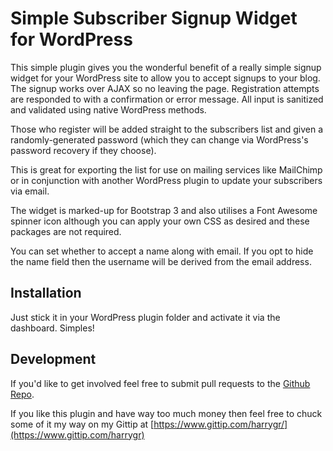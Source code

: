 # Simple Subscriber Signup Widget for WordPress

This simple plugin gives you the wonderful benefit of a really simple signup widget for your WordPress site to allow you to accept signups to your blog. The signup works over AJAX so no leaving the page. Registration attempts are responded to with a confirmation or error message. All input is sanitized and validated using native WordPress methods.

Those who register will be added straight to the subscribers list and given a randomly-generated password (which they can change via WordPress's password recovery if they choose).

This is great for exporting the list for use on mailing services like MailChimp or in conjunction with another WordPress plugin to update your subscribers via email.

The widget is marked-up for Bootstrap 3 and also utilises a Font Awesome spinner icon although you can apply your own CSS as desired and these packages are not required.

You can set whether to accept a name along with email. If you opt to hide the name field then the username will be derived from the email address.

## Installation

Just stick it in your WordPress plugin folder and activate it via the dashboard. Simples!

## Development

If you'd like to get involved feel free to submit pull requests to the [Github Repo](https://github.com/harrygr/simple-signup-widget).

If you like this plugin and have way too much money then feel free to chuck some of it my way on my Gittip at [https://www.gittip.com/harrygr/](https://www.gittip.com/harrygr)